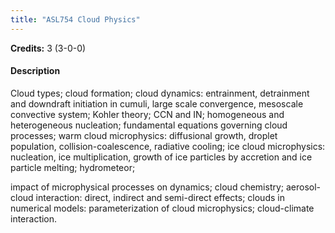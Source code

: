 ```yaml
---
title: "ASL754 Cloud Physics"
---
```

**Credits:** 3 (3-0-0)

#### Description
Cloud types; cloud formation; cloud dynamics: entrainment, detrainment and downdraft initiation in cumuli, large scale convergence, mesoscale convective system; Kohler theory; CCN and IN; homogeneous and heterogeneous nucleation; fundamental equations governing cloud processes; warm cloud microphysics: diffusional growth, droplet population, collision-coalescence, radiative cooling; ice cloud microphysics: nucleation, ice multiplication, growth of ice particles by accretion and ice particle melting; hydrometeor;

impact of microphysical processes on dynamics; cloud chemistry; aerosol-cloud interaction: direct, indirect and semi-direct effects; clouds in numerical models: parameterization of cloud microphysics; cloud-climate interaction.